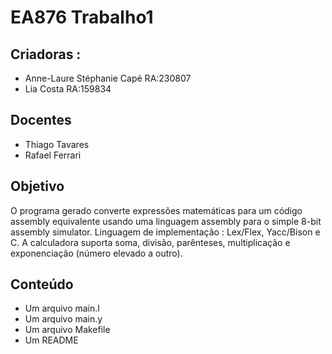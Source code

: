 # EA876 Trabalho1
## Criadoras :
* Anne-Laure Stéphanie Capé RA:230807
* Lia Costa RA:159834
## Docentes
* Thiago Tavares
* Rafael Ferrari
## Objetivo
O programa gerado converte expressões matemáticas para um
código assembly equivalente usando uma linguagem assembly para o simple 8-bit
assembly simulator.
Linguagem de implementação : Lex/Flex, Yacc/Bison e C.
A calculadora suporta soma, divisão, parênteses, multiplicação e
exponenciação (número elevado a outro).
## Conteúdo
* Um arquivo main.l 
* Um arquivo main.y
* Um arquivo Makefile
* Um README

